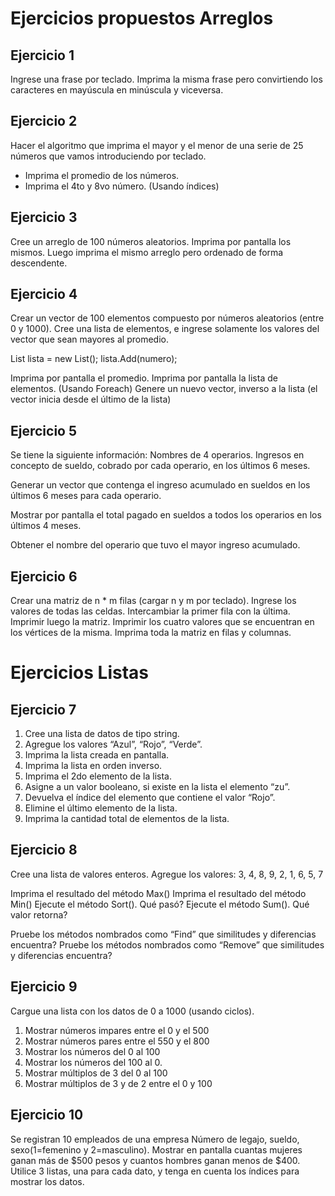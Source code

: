 # Ejercicios propuestos Arreglos

## Ejercicio 1 
Ingrese una frase por teclado. Imprima la misma frase pero convirtiendo los caracteres en mayúscula en minúscula y viceversa.

## Ejercicio 2
Hacer el algoritmo que imprima el mayor y el menor de una serie de 25 números que vamos introduciendo por teclado.
- Imprima el promedio de los números.
- Imprima el 4to y 8vo número. (Usando índices)

## Ejercicio 3
Cree un arreglo de 100 números aleatorios. Imprima por pantalla los mismos. Luego imprima el mismo arreglo pero ordenado de forma descendente.

## Ejercicio 4
Crear un vector de 100 elementos compuesto por números aleatorios (entre 0 y 1000).
Cree una lista de elementos, e ingrese solamente los valores del vector que sean mayores al promedio.

List<int> lista = new List<int>();
lista.Add(numero);

Imprima por pantalla el promedio.
Imprima por pantalla la lista de elementos. (Usando Foreach)
Genere un nuevo vector, inverso a la lista (el vector inicia desde el último de la lista)

## Ejercicio 5
Se tiene la siguiente información:
Nombres de 4 operarios.
Ingresos en concepto de sueldo, cobrado por cada operario, en los últimos 6 meses.

Generar un vector que contenga el ingreso acumulado en sueldos en los últimos 6 meses para cada operario.

Mostrar por pantalla el total pagado en sueldos a todos los operarios en los últimos 4 meses.

Obtener el nombre del operario que tuvo el mayor ingreso acumulado.

## Ejercicio 6
Crear una matriz de n * m filas (cargar n y m por teclado). Ingrese los valores de todas las celdas.
Intercambiar la primer fila con la última. Imprimir luego la matriz.
Imprimir los cuatro valores que se encuentran en los vértices de la misma. Imprima toda la matriz en filas y columnas. 


# Ejercicios Listas

## Ejercicio 7
1) Cree una lista de datos de tipo string.
2) Agregue los valores “Azul”, “Rojo”, “Verde”.
3) Imprima la lista creada en pantalla.
4) Imprima la lista en orden inverso.
5) Imprima el 2do elemento de la lista.
6) Asigne a un valor booleano, si existe en la lista el elemento “zu”.
7) Devuelva el índice del elemento que contiene el valor “Rojo”.
8) Elimine el último elemento de la lista.
9) Imprima la cantidad total de elementos de la lista.

## Ejercicio 8

Cree una lista de valores enteros.
Agregue los valores: 3, 4, 8, 9, 2, 1, 6, 5, 7

Imprima el resultado del método Max()
Imprima el resultado del método Min()
Ejecute el método Sort(). Qué pasó?
Ejecute el método Sum(). Qué valor retorna?

Pruebe los métodos nombrados como “Find” que similitudes y diferencias encuentra?
Pruebe los métodos nombrados como “Remove” que similitudes y diferencias encuentra?

## Ejercicio 9
Cargue una lista con los datos de 0 a 1000 (usando ciclos).

1) Mostrar números impares entre el 0 y el 500
2) Mostrar números pares entre el 550 y el 800
3) Mostrar los números del 0 al 100
4) Mostrar los números del 100 al 0.
5) Mostrar múltiplos de 3 del 0 al 100
6) Mostrar múltiplos de 3 y de 2 entre el 0 y 100

## Ejercicio 10
Se registran 10 empleados de una empresa Número de legajo, sueldo, sexo(1=femenino y 2=masculino). 
Mostrar en pantalla cuantas mujeres ganan más de $500 pesos y cuantos hombres ganan menos de $400. 
Utilice 3 listas, una para cada dato, y tenga en cuenta los índices para mostrar los datos.